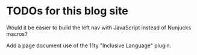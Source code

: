 # TODOs for this blog site

Would it be easier to build the left nav
with JavaScript instead of Nunjucks macros?

Add a page document use of the 11ty "Inclusive Language" plugin.
